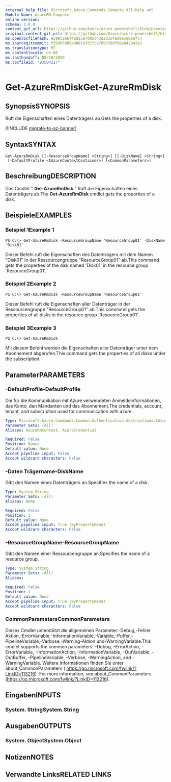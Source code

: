 ```yaml
---
external help file: Microsoft.Azure.Commands.Compute.dll-Help.xml
Module Name: AzureRM.Compute
online version: ''
schema: 2.0.0
content_git_url: https://github.com/Azure/azure-powershell/blob/preview/src/ResourceManager/Compute/Stack/Commands.Compute/help/Get-AzureRmDisk.md
original_content_git_url: https://github.com/Azure/azure-powershell/blob/preview/src/ResourceManager/Compute/Stack/Commands.Compute/help/Get-AzureRmDisk.md
ms.openlocfilehash: e598c266f46815e7005c43e2d354ad8ece06efc7
ms.sourcegitcommit: f599b50d5e980197d1fca769378df90a842b42a1
ms.translationtype: MT
ms.contentlocale: de-DE
ms.lasthandoff: 08/20/2020
ms.locfileid: "93504217"
---
```

# <span data-ttu-id="0de8e-101">Get-AzureRmDisk</span><span class="sxs-lookup"><span data-stu-id="0de8e-101">Get-AzureRmDisk</span></span>

## <span data-ttu-id="0de8e-102">Synopsis</span><span class="sxs-lookup"><span data-stu-id="0de8e-102">SYNOPSIS</span></span>
<span data-ttu-id="0de8e-103">Ruft die Eigenschaften eines Datenträgers ab.</span><span class="sxs-lookup"><span data-stu-id="0de8e-103">Gets the properties of a disk.</span></span>

[!INCLUDE [migrate-to-az-banner](../../includes/migrate-to-az-banner.md)]

## <span data-ttu-id="0de8e-104">Syntax</span><span class="sxs-lookup"><span data-stu-id="0de8e-104">SYNTAX</span></span>

```
Get-AzureRmDisk [[-ResourceGroupName] <String>] [[-DiskName] <String>]
 [-DefaultProfile <IAzureContextContainer>] [<CommonParameters>]
```

## <span data-ttu-id="0de8e-105">Beschreibung</span><span class="sxs-lookup"><span data-stu-id="0de8e-105">DESCRIPTION</span></span>
<span data-ttu-id="0de8e-106">Das Cmdlet " **Get-AzureRmDisk** " Ruft die Eigenschaften eines Datenträgers ab.</span><span class="sxs-lookup"><span data-stu-id="0de8e-106">The **Get-AzureRmDisk** cmdlet gets the properties of a disk.</span></span>

## <span data-ttu-id="0de8e-107">Beispiele</span><span class="sxs-lookup"><span data-stu-id="0de8e-107">EXAMPLES</span></span>

### <span data-ttu-id="0de8e-108">Beispiel 1</span><span class="sxs-lookup"><span data-stu-id="0de8e-108">Example 1</span></span>
```
PS C:\> Get-AzureRmDisk -ResourceGroupName 'ResourceGroup01' -DiskName 'Disk01'
```

<span data-ttu-id="0de8e-109">Dieser Befehl ruft die Eigenschaften des Datenträgers mit dem Namen "Disk01" in der Ressourcengruppe "ResourceGroup01" ab.</span><span class="sxs-lookup"><span data-stu-id="0de8e-109">This command gets the properties of the disk named 'Disk01' in the resource group 'ResourceGroup01'.</span></span>

### <span data-ttu-id="0de8e-110">Beispiel 2</span><span class="sxs-lookup"><span data-stu-id="0de8e-110">Example 2</span></span>
```
PS C:\> Get-AzureRmDisk -ResourceGroupName 'ResourceGroup01'
```

<span data-ttu-id="0de8e-111">Dieser Befehl ruft die Eigenschaften aller Datenträger in der Ressourcengruppe "ResourceGroup01" ab.</span><span class="sxs-lookup"><span data-stu-id="0de8e-111">This command gets the properties of all disks in the resource group 'ResourceGroup01'.</span></span>

### <span data-ttu-id="0de8e-112">Beispiel 3</span><span class="sxs-lookup"><span data-stu-id="0de8e-112">Example 3</span></span>
```
PS C:\> Get-AzureRmDisk
```

<span data-ttu-id="0de8e-113">Mit diesem Befehl werden die Eigenschaften aller Datenträger unter dem Abonnement abgerufen.</span><span class="sxs-lookup"><span data-stu-id="0de8e-113">This command gets the properties of all disks under the subscription.</span></span>

## <span data-ttu-id="0de8e-114">Parameter</span><span class="sxs-lookup"><span data-stu-id="0de8e-114">PARAMETERS</span></span>

### <span data-ttu-id="0de8e-115">-DefaultProfile</span><span class="sxs-lookup"><span data-stu-id="0de8e-115">-DefaultProfile</span></span>
<span data-ttu-id="0de8e-116">Die für die Kommunikation mit Azure verwendeten Anmeldeinformationen, das Konto, den Mandanten und das Abonnement.</span><span class="sxs-lookup"><span data-stu-id="0de8e-116">The credentials, account, tenant, and subscription used for communication with azure.</span></span>

```yaml
Type: Microsoft.Azure.Commands.Common.Authentication.Abstractions.IAzureContextContainer
Parameter Sets: (All)
Aliases: AzureRmContext, AzureCredential

Required: False
Position: Named
Default value: None
Accept pipeline input: False
Accept wildcard characters: False
```

### <span data-ttu-id="0de8e-117">-Daten Trägername</span><span class="sxs-lookup"><span data-stu-id="0de8e-117">-DiskName</span></span>
<span data-ttu-id="0de8e-118">Gibt den Namen eines Datenträgers an.</span><span class="sxs-lookup"><span data-stu-id="0de8e-118">Specifies the name of a disk.</span></span>

```yaml
Type: System.String
Parameter Sets: (All)
Aliases: Name

Required: False
Position: 2
Default value: None
Accept pipeline input: True (ByPropertyName)
Accept wildcard characters: False
```

### <span data-ttu-id="0de8e-119">-ResourceGroupName</span><span class="sxs-lookup"><span data-stu-id="0de8e-119">-ResourceGroupName</span></span>
<span data-ttu-id="0de8e-120">Gibt den Namen einer Ressourcengruppe an.</span><span class="sxs-lookup"><span data-stu-id="0de8e-120">Specifies the name of a resource group.</span></span>

```yaml
Type: System.String
Parameter Sets: (All)
Aliases: 

Required: False
Position: 1
Default value: None
Accept pipeline input: True (ByPropertyName)
Accept wildcard characters: False
```

### <span data-ttu-id="0de8e-121">CommonParameters</span><span class="sxs-lookup"><span data-stu-id="0de8e-121">CommonParameters</span></span>
<span data-ttu-id="0de8e-122">Dieses Cmdlet unterstützt die allgemeinen Parameter:-Debug,-Fehler Aktion,-ErrorVariable,-InformationVariable,-Variable,-Puffer,-PipelineVariable,-Verbose,-Warning-Aktion und-WarningVariable.</span><span class="sxs-lookup"><span data-stu-id="0de8e-122">This cmdlet supports the common parameters: -Debug, -ErrorAction, -ErrorVariable, -InformationAction, -InformationVariable, -OutVariable, -OutBuffer, -PipelineVariable, -Verbose, -WarningAction, and -WarningVariable.</span></span> <span data-ttu-id="0de8e-123">Weitere Informationen finden Sie unter about_CommonParameters ( https://go.microsoft.com/fwlink/?LinkID=113216) .</span><span class="sxs-lookup"><span data-stu-id="0de8e-123">For more information, see about_CommonParameters (https://go.microsoft.com/fwlink/?LinkID=113216).</span></span>

## <span data-ttu-id="0de8e-124">Eingaben</span><span class="sxs-lookup"><span data-stu-id="0de8e-124">INPUTS</span></span>

### <span data-ttu-id="0de8e-125">System. String</span><span class="sxs-lookup"><span data-stu-id="0de8e-125">System.String</span></span>

## <span data-ttu-id="0de8e-126">Ausgaben</span><span class="sxs-lookup"><span data-stu-id="0de8e-126">OUTPUTS</span></span>

### <span data-ttu-id="0de8e-127">System. Object</span><span class="sxs-lookup"><span data-stu-id="0de8e-127">System.Object</span></span>

## <span data-ttu-id="0de8e-128">Notizen</span><span class="sxs-lookup"><span data-stu-id="0de8e-128">NOTES</span></span>

## <span data-ttu-id="0de8e-129">Verwandte Links</span><span class="sxs-lookup"><span data-stu-id="0de8e-129">RELATED LINKS</span></span>

